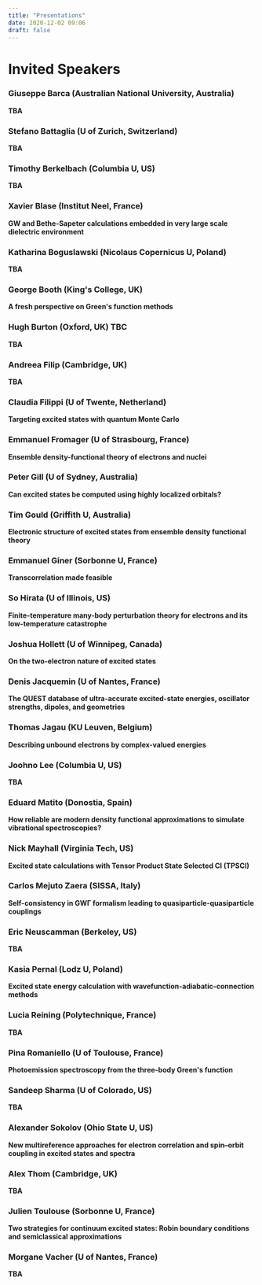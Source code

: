 ```yaml
---
title: "Presentations"
date: 2020-12-02 09:06
draft: false
---
```


# Invited Speakers

### Giuseppe Barca (Australian National University, Australia) <!-- giuseppemj.barca@gmail.com -->
**TBA**

### Stefano Battaglia (U of Zurich, Switzerland) <!-- stefano.battaglia@chem.uzh.ch -->
**TBA**

### Timothy Berkelbach (Columbia U, US) <!-- t.berkelbach@columbia.edu -->
**TBA**

### Xavier Blase (Institut Neel, France) <!-- xavier.blase@neel.cnrs.fr -->
**GW and Bethe-Sapeter calculations embedded in very large scale dielectric environment**

### Katharina Boguslawski (Nicolaus Copernicus U, Poland)  <!-- k.boguslawski@fizyka.umk.pl -->
**TBA**

### George Booth (King's College, UK) <!-- george.booth@kcl.ac.uk -->
**A fresh perspective on Green's function methods**

### Hugh Burton (Oxford, UK) TBC <!-- hugh.burton@chem.ox.ac.uk -->
**TBA**

### Andreea Filip (Cambridge, UK) <!-- maf63@cam.ac.uk  -->
**TBA**

### Claudia Filippi (U of Twente, Netherland) <!-- c.filippi@utwente.nl -->
**Targeting excited states with quantum Monte Carlo**

### Emmanuel Fromager (U of Strasbourg, France) <!-- fromagere@unistra.fr -->
**Ensemble density-functional theory of electrons and nuclei**

### Peter Gill (U of Sydney, Australia) <!-- p.gill@sydney.edu.au -->
**Can excited states be computed using highly localized orbitals?**

### Tim Gould (Griffith U, Australia) <!-- t.gould@griffith.edu.au -->
**Electronic structure of excited states from ensemble density functional theory**

### Emmanuel Giner (Sorbonne U, France) <!-- emmanuel.giner@lct.jussieu.fr -->
**Transcorrelation made feasible**

### So Hirata (U of Illinois, US) <!-- sohirata@illinois.edu -->
**Finite-temperature many-body perturbation theory for electrons and its low-temperature catastrophe**

### Joshua Hollett (U of Winnipeg, Canada) <!-- j.hollett@uwinnipeg.ca -->
**On the two-electron nature of excited states**

### Denis Jacquemin (U of Nantes, France) <!-- Denis.Jacquemin@univ-nantes.fr -->
**The QUEST database of ultra-accurate excited-state energies, oscillator strengths, dipoles, and geometries**

### Thomas Jagau (KU Leuven, Belgium) 
**Describing unbound electrons by complex-valued energies**

### Joohno Lee (Columbia U, US) <!-- linusjoonho@gmail.com -->
**TBA**

### Eduard Matito (Donostia, Spain) <!-- ematito@gmail.com -->
**How reliable are modern density functional approximations to simulate vibrational spectroscopies?**

### Nick Mayhall (Virginia Tech, US) <!-- nmayhall@vt.edu -->
**Excited state calculations with Tensor Product State Selected CI (TPSCI)**

### Carlos Mejuto Zaera (SISSA, Italy) <!-- cmejutoz@sissa.it-->
**Self-consistency in GWΓ formalism leading to quasiparticle-quasiparticle couplings**

### Eric Neuscamman (Berkeley, US) <!-- eric.neuscamman@gmail.com -->
**TBA**

### Kasia Pernal (Lodz U, Poland)<!-- katarzyna.pernal@p.lodz.pl -->
**Excited state energy calculation with wavefunction-adiabatic-connection methods**

### Lucia Reining (Polytechnique, France) <!-- lucia.reining@polytechnique.fr -->
**TBA**

### Pina Romaniello (U of Toulouse, France) <!-- pina.romaniello@gmail.com -->
**Photoemission spectroscopy from the three-body Green's function**

### Sandeep Sharma (U of Colorado, US) <!-- sandeep.sharma@colorado.edu -->
**TBA**

### Alexander Sokolov (Ohio State U, US) <!-- sokolov.8@osu.edu -->
**New multireference approaches for electron correlation and spin–orbit coupling in excited states and spectra**

### Alex Thom (Cambridge, UK) <!-- ajwt3@cam.ac.uk -->
**TBA**

### Julien Toulouse (Sorbonne U, France) <!-- toulouse@lct.jussieu.fr -->
**Two strategies for continuum excited states: Robin boundary conditions and semiclassical approximations**

### Morgane Vacher (U of Nantes, France) <!-- Morgane.Vacher@univ-nantes.fr -->
**TBA**

